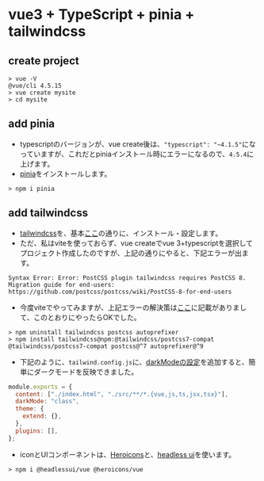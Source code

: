 # vue3 + TypeScript + pinia + tailwindcss

## create project

```shell
> vue -V
@vue/cli 4.5.15
> vue create mysite
> cd mysite
```

## add pinia

- typescriptのバージョンが、vue create後は、`"typescript": "~4.1.5"`になっていますが、これだとpiniaインストール時にエラーになるので、`4.5.4`に上げます。
- [pinia](https://pinia.vuejs.org/)をインストールします。

```shell
> npm i pinia
```

## add tailwindcss

- [tailwindcss](https://tailwindcss.com/)を、基本[ここ](https://tailwindcss.com/docs/guides/vite)の通りに、インストール・設定します。
- ただ、私はviteを使っておらず、vue createでvue 3+typescriptを選択してプロジェクト作成したのですが、上記の通りにやると、下記エラーが出ます。

```shell
Syntax Error: Error: PostCSS plugin tailwindcss requires PostCSS 8.
Migration guide for end-users:
https://github.com/postcss/postcss/wiki/PostCSS-8-for-end-users
```

- 今度viteでやってみますが、上記エラーの解決策は[ここ](https://qiita.com/morimorig3/items/fb29bd4d0318b0909d0b)に記載がありまして、このとおりにやったらOKでした。

```shell
> npm uninstall tailwindcss postcss autoprefixer
> npm install tailwindcss@npm:@tailwindcss/postcss7-compat @tailwindcss/postcss7-compat postcss@^7 autoprefixer@^9
```

- 下記のように、`tailwind.config.js`に、[darkModeの設定](https://tailwindcss.com/docs/dark-mode)を追加すると、簡単にダークモードを反映できました。

```tailwind.config.js
module.exports = {
  content: ["./index.html", "./src/**/*.{vue,js,ts,jsx,tsx}"],
  darkMode: "class",
  theme: {
    extend: {},
  },
  plugins: [],
};
```

- iconとUIコンポーネントは、[Heroicons](https://github.com/tailwindlabs/heroicons)と、[headless ui](https://headlessui.dev/)を使います。

```shell
> npm i @headlessui/vue @heroicons/vue
```









